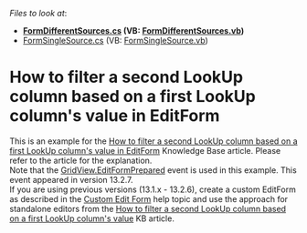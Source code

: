 <!-- default file list -->
*Files to look at*:

* **[FormDifferentSources.cs](./CS/FilterLookUpsEditForm/FormDifferentSources.cs) (VB: [FormDifferentSources.vb](./VB/FilterLookUpsEditForm/FormDifferentSources.vb))**
* [FormSingleSource.cs](./CS/FilterLookUpsEditForm/FormSingleSource.cs) (VB: [FormSingleSource.vb](./VB/FilterLookUpsEditForm/FormSingleSource.vb))
<!-- default file list end -->
# How to filter a second LookUp column based on a first LookUp column's value in EditForm


<p>This is an example for the <a href="https://www.devexpress.com/Support/Center/p/T127025">How to filter a second LookUp column based on a first LookUp column's value in EditForm</a> Knowledge Base article. Please refer to the article for the explanation.<br />Note that the <a href="https://documentation.devexpress.com/#windowsforms/DevExpressXtraGridViewsGridGridView_EditFormPreparedtopic">GridView.EditFormPrepared</a> event is used in this example. This event appeared in version 13.2.7.<br />If you are using previous versions (13.1.x - 13.2.6), create a custom EditForm as described in the <a href="https://documentation.devexpress.com/#windowsforms/CustomDocument16215">Custom Edit Form</a> help topic and use the approach for standalone editors from the <a href="http://isc.devexpress.com/Thread/WorkplaceDetails/A237">How to filter a second LookUp column based on a first LookUp column's value</a> KB article.</p>

<br/>


